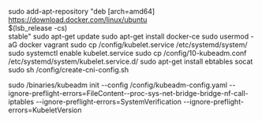 sudo add-apt-repository    "deb [arch=amd64] https://download.docker.com/linux/ubuntu \
   $(lsb_release -cs) \
   stable"
sudo apt-get update
sudo apt-get install docker-ce
sudo usermod -aG docker vagrant
sudo cp /config/kubelet.service /etc/systemd/system/
sudo systemctl enable kubelet.service
sudo cp /config/10-kubeadm.conf /etc/systemd/system/kubelet.service.d/
sudo apt-get install ebtables socat
sudo sh /config/create-cni-config.sh

sudo /binaries/kubeadm init --config /config/kubeadm-config.yaml --ignore-preflight-errors=FileContent--proc-sys-net-bridge-bridge-nf-call-iptables --ignore-preflight-errors=SystemVerification --ignore-preflight-errors=KubeletVersion
